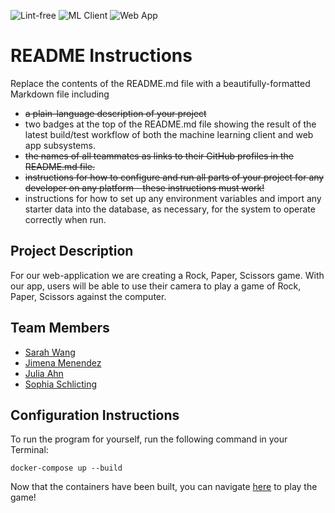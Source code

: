 ![Lint-free](https://github.com/nyu-software-engineering/containerized-app-exercise/actions/workflows/lint.yml/badge.svg)
![ML Client](https://github.com/nyu-software-engineering/containerized-app-exercise/machine-learning-client/badge.svg)
![Web App](https://github.com/nyu-software-engineering/containerized-app-exercise/web-app/badge.svg)


# README Instructions

Replace the contents of the README.md file with a beautifully-formatted Markdown file including

- ~~a plain-language description of your project~~
- two badges at the top of the README.md file showing the result of the latest build/test workflow of both the machine learning client and web app subsystems.
- ~~the names of all teammates as links to their GitHub profiles in the README.md file.~~
- ~~instructions for how to configure and run all parts of your project for any developer on any platform - these instructions must work!~~
- instructions for how to set up any environment variables and import any starter data into the database, as necessary, for the system to operate correctly when run.

## Project Description
For our web-application we are creating a Rock, Paper, Scissors game. With our app, users will be able to use their camera to play a game of Rock, Paper, Scissors against the computer.

## Team Members 
- [Sarah Wang](https://github.com/sarahswang)
- [Jimena Menendez](https:/github.com/jkm8294)
- [Julia Ahn](https:/github.com/juliaahn)
- [Sophia Schlicting](https:/github.com/schlichtings)

## Configuration Instructions
To run the program for yourself, run the following command in your Terminal:
```
docker-compose up --build
```
Now that the containers have been built, you can navigate [here](http://127.0.0.1:5003/) to play the game!



